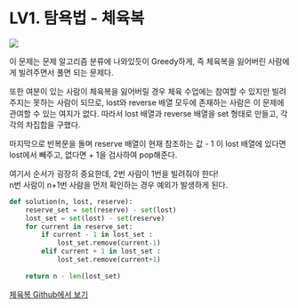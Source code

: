# LV1. 탐욕법 - 체육복



![](/Users/Janghaeng/Desktop/ljh9601.github.io/assets/img/체육복.png)

이 문제는 문제 알고리즘 분류에 나와있듯이 Greedy하게, 즉 체육복을 잃어버린 사람에게 빌려주면서 풀면 되는 문제다.<br>

또한 여분이 있는 사람이 체육복을 잃어버릴 경우 체육 수업에는 참여할 수 있지만 빌려주지는 못하는 사람이 되므로, lost와 reverse 배열 모두에 존재하는 사람은 이 문제에 관여할 수 있는 여지가 없다. 따라서 lost 배열과 reverse 배열을 set 형태로 만들고, 각각의 차집합을 구했다. <br>

마지막으로 반복문을 돌며 reserve 배열이 현재 참조하는 값 - 1 이 lost 배열에 있다면 lost에서 빼주고, 없다면 + 1을 검사하여 pop해준다. <br>

여기서 순서가 굉장히 중요한데, 2번 사람이 1번을 빌려줘야 한다! <br>n번 사람이 n+1번 사람을 먼저 확인하는 경우 예외가 발생하게 된다. 

```python
def solution(n, lost, reserve):
    reserve_set = set(reserve) - set(lost)
    lost_set = set(lost) - set(reserve)
    for current in reserve_set:
        if current - 1 in lost_set :
            lost_set.remove(current-1)
        elif current + 1 in lost_set :
            lost_set.remove(current+1)
            
    return n - len(lost_set)
```

[체육복 Github에서 보기](https://github.com/ljh9601/BOJ-Programmers/blob/master/Programmers/Lv1/체육복.py)

